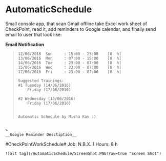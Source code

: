 # AutomaticSchedule
Small console app, that scan Gmail offline take Excel work sheet of CheckPoint, read it, add reminders to Google calendar, 
and finally send email to user that look like:

>
__Email Notification__
>```
>12/06/2016  Sun     : 15:00 - 23:00    [8  h]
>13/06/2016  Mon     : 07:00 - 15:00    [8  h]
>14/06/2016  Tue     : 23:00 - 07:00    [8  h]
>15/06/2016  Wed     : 23:00 - 07:00    [8  h]
>17/06/2016  Fri     : 23:00 - 07:00    [8  h]
>
>Suggested Trainings:
>#1 Tuesday (14/06/2016)
>     Friday (17/06/2016)
>
>#2 Wednesday (15/06/2016)
>     Friday (17/06/2016)
>
>
>Automatic Schedule by Misha Kav :) 
```

>
__Google Reminder Desctiption__
```
#CheckPointWorkSchedule#
Job: N.B.X. 1
Hours: 8 h
```
![alt tag](/AutomaticSchedule/ScreenShot.PNG?raw=true "Screen Shot")
